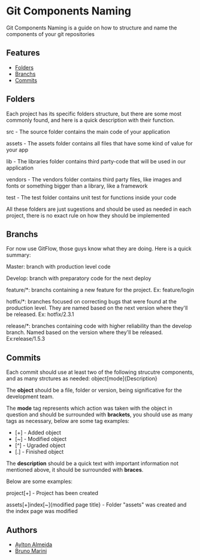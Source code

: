 # Git Components Naming

Git Components Naming is a guide on how to structure and name the components of your git repositories

## Features

  * [Folders](#folders)
  * [Branchs](#branchs)
  * [Commits](#commits)

## <span id="folders">Folders</span>

Each project has its specific folders structure, but there are some most commonly found, and here is a quick description with their function.

  src - The source folder contains the main code of your application

  assets - The assets folder contains all files that have some kind of value for your app

  lib - The libraries folder contains third party-code that will be used in our application

  vendors - The vendors folder contains third party files, like images and fonts or something bigger than a library, like a framework

  test - The test folder contains unit test for functions inside your code

All these folders are just sugestions and should be used as needed in each project, there is no exact rule on how they should be implemented

## <span id="branchs">Branchs</span>

For now use GitFlow, those guys know what they are doing. Here is a quick summary:

Master: branch with production level code

Develop: branch with preparatory code for the next deploy

feature/*: branchs containing a new feature for the project. Ex: feature/login

hotfix/*: branches focused on correcting bugs that were found at the production level. They are named based on the next version where they'll be released. Ex: hotfix/2.3.1

release/*: branches containing code with higher reliability than the develop branch. Named based on the version where they'll be released. Ex:release/1.5.3

## <span id="commits">Commits</span>

Each commit should use at least two of the following strucutre components, and as many strctures as needed: object[mode]{Description}

The **object** should be a file, folder or version, being significative for the development team.

The **mode** tag represents which action was taken with the object in question and should be surrounded with **brackets**, you should use as many tags as necessary, below are some tag examples:

* [+] - Added object
* [~] - Modified object
* [^] - Ugraded object
* [.] - Finished object 

The **description** should be a quick text with important information not mentioned above, it should be surrounded with **braces**.

Below are some examples:

project[+]  - Project has been created

assets[+]index[~]{modified page title} - Folder "assets" was created and the index page was modified

## Authors

* [Aylton Almeida](https://github.com/stevreeper)
* [Bruno Marini](https://github.com/themarini)



